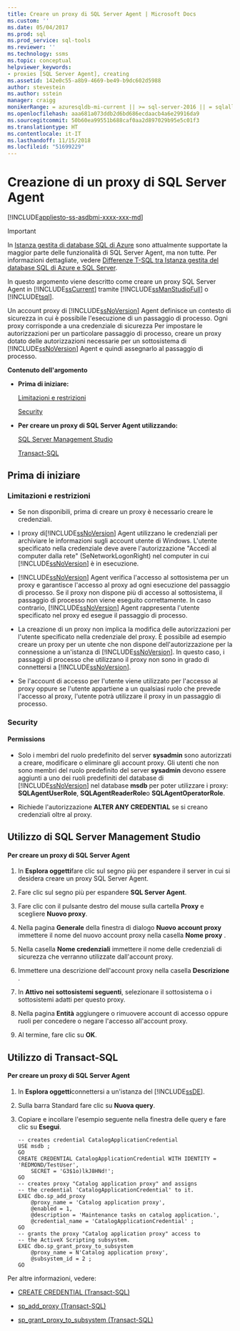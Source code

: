 ```yaml
---
title: Creare un proxy di SQL Server Agent | Microsoft Docs
ms.custom: ''
ms.date: 05/04/2017
ms.prod: sql
ms.prod_service: sql-tools
ms.reviewer: ''
ms.technology: ssms
ms.topic: conceptual
helpviewer_keywords:
- proxies [SQL Server Agent], creating
ms.assetid: 142e0c55-a8b9-4669-be49-b9dc602d5988
author: stevestein
ms.author: sstein
manager: craigg
monikerRange: = azuresqldb-mi-current || >= sql-server-2016 || = sqlallproducts-allversions
ms.openlocfilehash: aaa681a073ddb2d6bd686ecdaacb4a6e29916da9
ms.sourcegitcommit: 50b60ea99551b688caf0aa2d897029b95e5c01f3
ms.translationtype: HT
ms.contentlocale: it-IT
ms.lasthandoff: 11/15/2018
ms.locfileid: "51699229"
---
```

# <a name="create-a-sql-server-agent-proxy"></a>Creazione di un proxy di SQL Server Agent
[!INCLUDE[appliesto-ss-asdbmi-xxxx-xxx-md](../../includes/appliesto-ss-asdbmi-xxxx-xxx-md.md)]

> [!IMPORTANT]  
> In [Istanza gestita di database SQL di Azure](https://docs.microsoft.com/azure/sql-database/sql-database-managed-instance) sono attualmente supportate la maggior parte delle funzionalità di SQL Server Agent, ma non tutte. Per informazioni dettagliate, vedere [Differenze T-SQL tra Istanza gestita del database SQL di Azure e SQL Server](https://docs.microsoft.com/azure/sql-database/sql-database-managed-instance-transact-sql-information#sql-server-agent).

In questo argomento viene descritto come creare un proxy SQL Server Agent in [!INCLUDE[ssCurrent](../../includes/sscurrent-md.md)] tramite [!INCLUDE[ssManStudioFull](../../includes/ssmanstudiofull-md.md)] o [!INCLUDE[tsql](../../includes/tsql-md.md)].  
  
Un account proxy di [!INCLUDE[ssNoVersion](../../includes/ssnoversion-md.md)] Agent definisce un contesto di sicurezza in cui è possibile l'esecuzione di un passaggio di processo. Ogni proxy corrisponde a una credenziale di sicurezza Per impostare le autorizzazioni per un particolare passaggio di processo, creare un proxy dotato delle autorizzazioni necessarie per un sottosistema di [!INCLUDE[ssNoVersion](../../includes/ssnoversion-md.md)] Agent e quindi assegnarlo al passaggio di processo.  
  
**Contenuto dell'argomento**  
  
-   **Prima di iniziare:**  
  
    [Limitazioni e restrizioni](#Restrictions)  
  
    [Security](#Security)  
  
-   **Per creare un proxy di SQL Server Agent utilizzando:**  
  
    [SQL Server Management Studio](#SSMSProcedure)  
  
    [Transact-SQL](#TsqlProcedure)  
  
## <a name="BeforeYouBegin"></a>Prima di iniziare  
  
### <a name="Restrictions"></a>Limitazioni e restrizioni  
  
-   Se non disponibili, prima di creare un proxy è necessario creare le credenziali.  
  
-   I proxy di[!INCLUDE[ssNoVersion](../../includes/ssnoversion-md.md)] Agent utilizzano le credenziali per archiviare le informazioni sugli account utente di Windows. L'utente specificato nella credenziale deve avere l'autorizzazione "Accedi al computer dalla rete" (SeNetworkLogonRight) nel computer in cui [!INCLUDE[ssNoVersion](../../includes/ssnoversion-md.md)] è in esecuzione.  
  
-   [!INCLUDE[ssNoVersion](../../includes/ssnoversion-md.md)] Agent verifica l'accesso al sottosistema per un proxy e garantisce l'accesso al proxy ad ogni esecuzione del passaggio di processo. Se il proxy non dispone più di accesso al sottosistema, il passaggio di processo non viene eseguito correttamente. In caso contrario, [!INCLUDE[ssNoVersion](../../includes/ssnoversion-md.md)] Agent rappresenta l'utente specificato nel proxy ed esegue il passaggio di processo.  
  
-   La creazione di un proxy non implica la modifica delle autorizzazioni per l'utente specificato nella credenziale del proxy. È possibile ad esempio creare un proxy per un utente che non dispone dell'autorizzazione per la connessione a un'istanza di [!INCLUDE[ssNoVersion](../../includes/ssnoversion-md.md)]. In questo caso, i passaggi di processo che utilizzano il proxy non sono in grado di connettersi a [!INCLUDE[ssNoVersion](../../includes/ssnoversion-md.md)].  
  
-   Se l'account di accesso per l'utente viene utilizzato per l'accesso al proxy oppure se l'utente appartiene a un qualsiasi ruolo che prevede l'accesso al proxy, l'utente potrà utilizzare il proxy in un passaggio di processo.  
  
### <a name="Security"></a>Security  
  
#### <a name="Permissions"></a>Permissions  
  
-   Solo i membri del ruolo predefinito del server **sysadmin** sono autorizzati a creare, modificare o eliminare gli account proxy. Gli utenti che non sono membri del ruolo predefinito del server **sysadmin** devono essere aggiunti a uno dei ruoli predefiniti del database di [!INCLUDE[ssNoVersion](../../includes/ssnoversion-md.md)] nel database **msdb** per poter utilizzare i proxy: **SQLAgentUserRole**, **SQLAgentReaderRole**o **SQLAgentOperatorRole**.  
  
-   Richiede l'autorizzazione **ALTER ANY CREDENTIAL** se si creano credenziali oltre al proxy.  
  
## <a name="SSMSProcedure"></a>Utilizzo di SQL Server Management Studio  
  
#### <a name="to-create-a-sql-server-agent-proxy"></a>Per creare un proxy di SQL Server Agent  
  
1.  In **Esplora oggetti**fare clic sul segno più per espandere il server in cui si desidera creare un proxy SQL Server Agent.  
  
2.  Fare clic sul segno più per espandere **SQL Server Agent**.  
  
3.  Fare clic con il pulsante destro del mouse sulla cartella **Proxy** e scegliere **Nuovo proxy**.  
  
4.  Nella pagina **Generale** della finestra di dialogo **Nuovo account proxy** immettere il nome del nuovo account proxy nella casella **Nome proxy** .  
  
5.  Nella casella **Nome credenziali** immettere il nome delle credenziali di sicurezza che verranno utilizzate dall'account proxy.  
  
6.  Immettere una descrizione dell'account proxy nella casella **Descrizione** .  
  
7.  In **Attivo nei sottosistemi seguenti**, selezionare il sottosistema o i sottosistemi adatti per questo proxy.  
  
8.  Nella pagina **Entità** aggiungere o rimuovere account di accesso oppure ruoli per concedere o negare l'accesso all'account proxy.  
  
9. Al termine, fare clic su **OK**.  
  
## <a name="TsqlProcedure"></a>Utilizzo di Transact-SQL  
  
#### <a name="to-create-a-sql-server-agent-proxy"></a>Per creare un proxy di SQL Server Agent  
  
1.  In **Esplora oggetti**connettersi a un'istanza del [!INCLUDE[ssDE](../../includes/ssde_md.md)].  
  
2.  Sulla barra Standard fare clic su **Nuova query**.  
  
3.  Copiare e incollare l'esempio seguente nella finestra delle query e fare clic su **Esegui**.  
  
    ```  
    -- creates credential CatalogApplicationCredential  
    USE msdb ;  
    GO  
    CREATE CREDENTIAL CatalogApplicationCredential WITH IDENTITY = 'REDMOND/TestUser',   
        SECRET = 'G3$1o)lkJ8HNd!';  
    GO  
    -- creates proxy "Catalog application proxy" and assigns
    -- the credential 'CatalogApplicationCredential' to it.  
    EXEC dbo.sp_add_proxy  
        @proxy_name = 'Catalog application proxy',  
        @enabled = 1,  
        @description = 'Maintenance tasks on catalog application.',  
        @credential_name = 'CatalogApplicationCredential' ;  
    GO  
    -- grants the proxy "Catalog application proxy" access to 
    -- the ActiveX Scripting subsystem.  
    EXEC dbo.sp_grant_proxy_to_subsystem  
        @proxy_name = N'Catalog application proxy',  
        @subsystem_id = 2 ;  
    GO  
    ```  
  
Per altre informazioni, vedere:  
  
-   [CREATE CREDENTIAL (Transact-SQL)](https://msdn.microsoft.com/d5e9ae69-41d9-4e46-b13d-404b88a32d9d)  
  
-   [sp_add_proxy (Transact-SQL)](https://msdn.microsoft.com/cb59df37-f103-439b-bec1-2871fb669a8b)  
  
-   [sp_grant_proxy_to_subsystem (Transact-SQL)](https://msdn.microsoft.com/866aaa27-a1e0-453a-9b1b-af39431ad9c2)  
  
